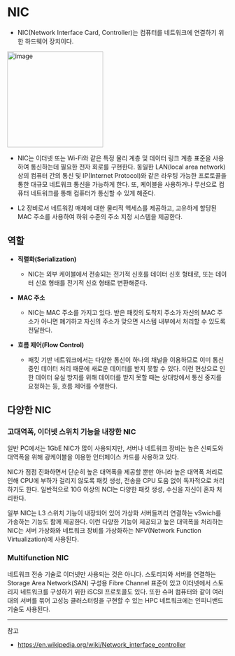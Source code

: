 # NIC

- NIC(Network Interface Card, Controller)는 컴퓨터를 네트워크에 연결하기 위한 하드웨어 장치이다.

<img width="219" alt="image" src="https://github.com/rlaisqls/rlaisqls/assets/81006587/1e9487ca-3c4e-44dc-bd3e-e1716f75bc82">

- NIC는 이더넷 또는 Wi-Fi와 같은 특정 물리 계층 및 데이터 링크 계층 표준을 사용하여 통신하는데 필요한 전자 회로를 구현한다. 동일한 LAN(local area network) 상의 컴퓨터 간의 통신 및 IP(Internet Protocol)와 같은 라우팅 가능한 프로토콜을 통한 대규모 네트워크 통신을 가능하게 한다. 또, 케이블을 사용하거나 무선으로 컴퓨터 네트워크를 통해 컴퓨터가 통신할 수 있게 해준다.
  
- L2 장비로서 네트워킹 매체에 대한 물리적 액세스를 제공하고, 고유하게 할당된 MAC 주소를 사용하여 하위 수준의 주소 지정 시스템을 제공한다.

## 역할

- **직렬화(Serialization)**
  - NIC는 외부 케이블에서 전송되는 전기적 신호를 데이터 신호 형태로, 또는 데이터 신호 형태를 전기적 신호 형태로 변환해준다.

- **MAC 주소**
  - NIC는 MAC 주소를 가지고 있다. 받은 패킷의 도착지 주소가 자신의 MAC 주소가 아니면 폐기하고 자신의 주소가 맞으면 시스템 내부에서 처리할 수 있도록 전달한다.

- **흐름 제어(Flow Control)**
  - 패킷 기반 네트워크에서는 다양한 통신이 하나의 채널을 이용하므로 이미 통신 중인 데이터 처리 때문에 새로운 데이터를 받지 못할 수 있다. 이런 현상으로 인한 데이터 유실 방지를 위해 데이터를 받지 못할 때는 상대방에서 통신 중지를 요청하는 등, 흐름 제어를 수행한다.

## 다양한 NIC

### 고대역폭, 이더넷 스위치 기능을 내장한 NIC

일반 PC에서는 1GbE NIC가 많이 사용되지만, 서버나 네트워크 장비는 높은 신뢰도와 대역폭을 위해 광케이블을 이용한 인터페이스 카드를 사용하고 있다. 

NIC가 점점 진화하면서 단순히 높은 대역폭을 제공할 뿐만 아니라 높은 대역폭 처리로 인해 CPU에 부하가 걸리지 않도록 패킷 생성, 전송을 CPU 도움 없이 독자적으로 처리하기도 한다. 일반적으로 10G 이상의 NCI는 다양한 패킷 생성, 수신을 자신이 혼자 처리한다.

일부 NIC는 L3 스위치 기능이 내장되어 있어 가상화 서버들끼리 연결하는 vSwich를 가송하는 기능도 함께 제공한다. 이런 다양한 기능이 제공되고 높은 대역폭을 처리하는 NIC는 서버 가상화와 네트워크 장비를 가상화하는 NFV(Network Function Virtualization)에 사용된다.

### Multifunction NIC

네트워크 전송 기술로 이더넷만 사용되는 것은 아니다. 스토리지와 서버를 연결하는 Storage Area Network(SAN) 구성용 Fibre Channel 표준이 있고 이더넷에서 스토리지 네트워크를 구성하기 위한 iSCSI 프로토콜도 있다. 또한 슈퍼 컴퓨터와 같이 여러 대의 서버를 묶어 고성능 클러스터링을 구현할 수 있는 HPC 네트워크에는 인피니밴드 기술도 사용된다.

---
참고
- https://en.wikipedia.org/wiki/Network_interface_controller